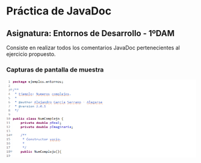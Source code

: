# Práctica de JavaDoc
## Asignatura: Entornos de Desarrollo - 1ºDAM

Consiste en realizar todos los comentarios JavaDoc pertenecientes al ejercicio propuesto.


### Capturas de pantalla de muestra
![Pantalla inicial](https://github.com/Alegarse/EED/blob/master/Complejos/img/muestra.PNG)
